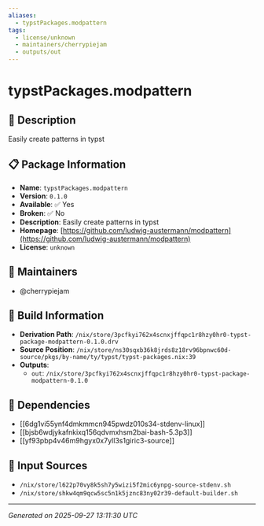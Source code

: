 ```yaml
---
aliases:
  - typstPackages.modpattern
tags:
  - license/unknown
  - maintainers/cherrypiejam
  - outputs/out
---
```


# typstPackages.modpattern

## 📝 Description

Easily create patterns in typst

## 📋 Package Information

- **Name**: `typstPackages.modpattern`
- **Version**: `0.1.0`
- **Available**: ✅ Yes
- **Broken**: ✅ No
- **Description**: Easily create patterns in typst
- **Homepage**: [https://github.com/ludwig-austermann/modpattern](https://github.com/ludwig-austermann/modpattern)
- **License**: `unknown`
## 👥 Maintainers

- @cherrypiejam


## 🔧 Build Information

- **Derivation Path**: `/nix/store/3pcfkyi762x4scnxjffqpc1r8hzy0hr0-typst-package-modpattern-0.1.0.drv`
- **Source Position**: `/nix/store/ns30sqxb36k8jrds8z18rv96bpnwc60d-source/pkgs/by-name/ty/typst/typst-packages.nix:39`
- **Outputs**:
  - `out`:  `/nix/store/3pcfkyi762x4scnxjffqpc1r8hzy0hr0-typst-package-modpattern-0.1.0`

## 🔗 Dependencies

- [[6dg1vi55ynf4dmkmmcn945pwdz010s34-stdenv-linux]]
- [[bjsb6wdjykafnkixq156qdvmxhsm2bai-bash-5.3p3]]
- [[yf93pbp4v46m9hgyx0x7yll3s1giric3-source]]

## 📁 Input Sources

- `/nix/store/l622p70vy8k5sh7y5wizi5f2mic6ynpg-source-stdenv.sh`
- `/nix/store/shkw4qm9qcw5sc5n1k5jznc83ny02r39-default-builder.sh`

---
*Generated on 2025-09-27 13:11:30 UTC*
